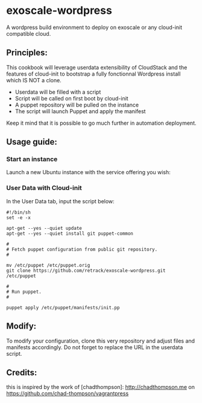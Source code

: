 exoscale-wordpress
==================

A wordpress build environment to deploy on exoscale or any cloud-init compatible cloud.

## Principles:

This cookbook will leverage userdata extensibility of CloudStack and the features of cloud-init to 
bootstrap a fully fonctionnal Wordpress install which IS NOT a clone.

* Userdata will be filled with a script
* Script will be called on first boot by cloud-init
* A puppet repository will be pulled on the instance
* The script will launch Puppet and apply the manifest

Keep it mind that it is possible to go much further in automation deployment.

## Usage guide:

### Start an instance

Launch a new Ubuntu instance with the service offering you wish:

### User Data with Cloud-init

In the User Data tab, input the script below:

    #!/bin/sh
    set -e -x

    apt-get --yes --quiet update
    apt-get --yes --quiet install git puppet-common

    #
    # Fetch puppet configuration from public git repository.
    #

    mv /etc/puppet /etc/puppet.orig
    git clone https://github.com/retrack/exoscale-wordpress.git /etc/puppet

    #
    # Run puppet.
    #

    puppet apply /etc/puppet/manifests/init.pp

## Modify:

To modify your configuration, clone this very repository and adjust files and manifests accordingly. 
Do not forget to replace the URL in the userdata script.

## Credits:

this is inspired by the work of [chadthompson]: http://chadthompson.me on https://github.com/chad-thompson/vagrantpress
